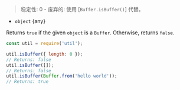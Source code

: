 <!-- YAML
added: v0.11.5
deprecated: v4.0.0
-->

> 稳定性: 0 - 废弃的: 使用 [`Buffer.isBuffer()`] 代替。

* `object` {any}

Returns `true` if the given `object` is a `Buffer`. Otherwise, returns `false`.

```js
const util = require('util');

util.isBuffer({ length: 0 });
// Returns: false
util.isBuffer([]);
// Returns: false
util.isBuffer(Buffer.from('hello world'));
// Returns: true
```

